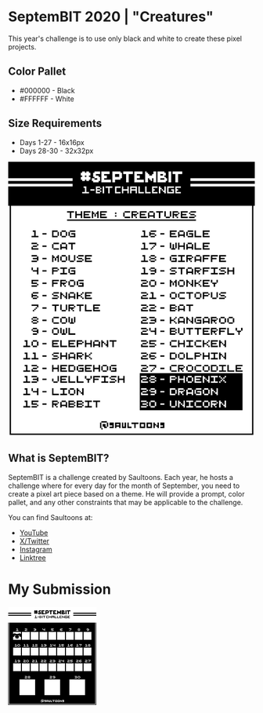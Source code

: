 # SeptemBIT 2020 | "Creatures"

This year's challenge is to use only black and white to create these pixel projects.

## Color Pallet
- #000000 - Black
- #FFFFFF - White

## Size Requirements
- Days 1-27 - 16x16px
- Days 28-30 - 32x32px

![](Challenge_Files/Septembit2020_Prompts.png)

## What is SeptemBIT?

SeptemBIT is a challenge created by Saultoons. Each year, he hosts a challenge where for every day for the month of September, you need to create a pixel art piece based on a theme. He will provide a prompt, color pallet, and any other constraints that may be applicable to the challenge.

You can find Saultoons at: 
- [YouTube](https://www.youtube.com/@saultoons)
- [X/Twitter](https://x.com/saultoons)
- [Instagram](https://www.instagram.com/saultoons)
- [Linktree](https://linktr.ee/saultoons)

# My Submission
![](Final_Designs/2020_Submission.png)
